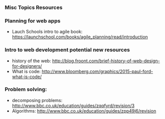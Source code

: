 ### Misc Topics Resources



### Planning for web apps

* Lauch Schools intro to agile book: https://launchschool.com/books/agile_planning/read/introduction



### Intro to web development potential new resources

* history of the web: http://blog.froont.com/brief-history-of-web-design-for-designers/ 
* What is code: http://www.bloomberg.com/graphics/2015-paul-ford-what-is-code/


### Problem solving:
* decomposing problems: http://www.bbc.co.uk/education/guides/zqqfyrd/revision/3
* Algorithms: http://www.bbc.co.uk/education/guides/zpp49j6/revision
